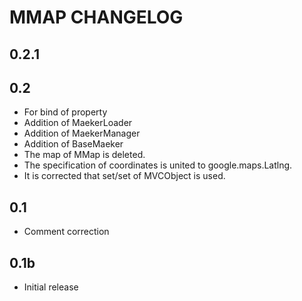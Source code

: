 
MMAP CHANGELOG
========================================

0.2.1
-------------------------------------------------------------------




0.2
-------------------------------------------------------------------
* For bind of property
* Addition of MaekerLoader
* Addition of MaekerManager
* Addition of BaseMaeker
* The map of MMap is deleted.
* The specification of coordinates is united to google.maps.Latlng.
* It is corrected that set/set of MVCObject is used.

0.1
-------------------------------------------------------------------
* Comment correction

0.1b
-------------------------------------------------------------------
* Initial release